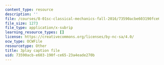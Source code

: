 ```yaml
---
content_type: resource
description: ''
file: /courses/8-01sc-classical-mechanics-fall-2016/73590acbe603190fce6523a4eade270b_D2lW7o32fzk.srt
file_size: 1273
file_type: application/x-subrip
learning_resource_types: []
license: https://creativecommons.org/licenses/by-nc-sa/4.0/
ocw_type: OCWFile
resourcetype: Other
title: 3play caption file
uid: 73590acb-e603-190f-ce65-23a4eade270b
---
```

